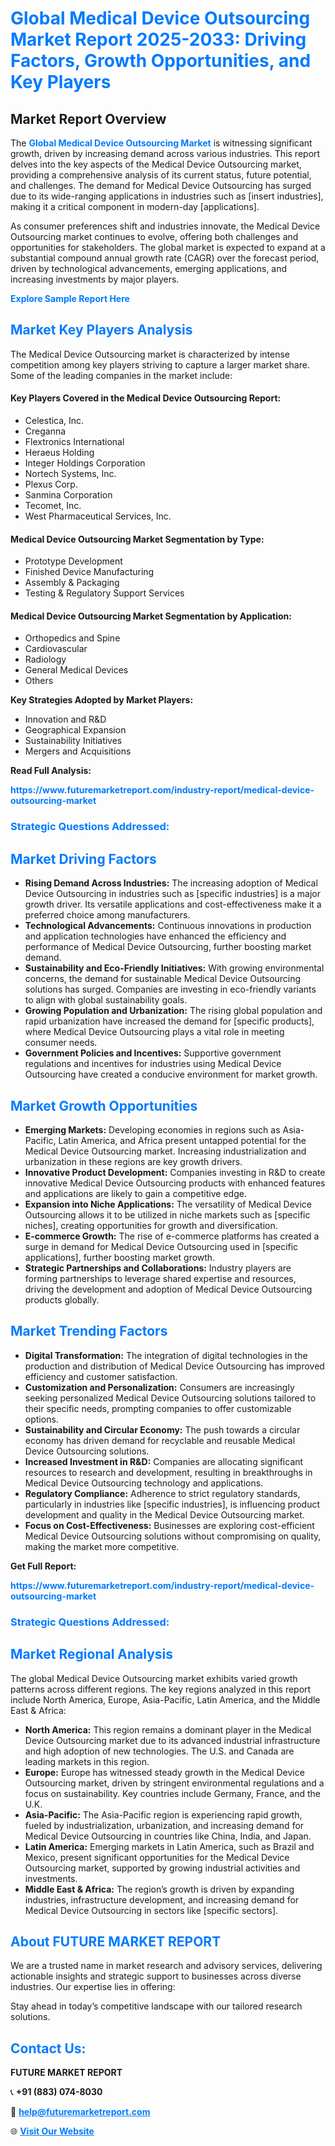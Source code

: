 <h1 style="color: #007BFF;">Global Medical Device Outsourcing Market Report 2025-2033: Driving Factors, Growth Opportunities, and Key Players</h1>

<section id="overview">
<h2>Market Report Overview</h2>
<p>The <a href="https://www.futuremarketreport.com/industry-report/medical-device-outsourcing-market" style="color: #007BFF; text-decoration: none;"><strong>Global Medical Device Outsourcing Market</strong></a> is witnessing significant growth, driven by increasing demand across various industries. This report delves into the key aspects of the Medical Device Outsourcing market, providing a comprehensive analysis of its current status, future potential, and challenges. The demand for Medical Device Outsourcing has surged due to its wide-ranging applications in industries such as [insert industries], making it a critical component in modern-day [applications].</p>
<p>As consumer preferences shift and industries innovate, the Medical Device Outsourcing market continues to evolve, offering both challenges and opportunities for stakeholders. The global market is expected to expand at a substantial compound annual growth rate (CAGR) over the forecast period, driven by technological advancements, emerging applications, and increasing investments by major players.</p>
</section>

<section id="overview">
<p><a href="https://www.futuremarketreport.com/request-sample/reportId=28812" style="color: #007BFF; text-decoration: none;"><strong>Explore Sample Report Here</strong></a></p>
</section>

<section id="key-players">
<h2 style="color: #007BFF;">Market Key Players Analysis</h2>
<p>The Medical Device Outsourcing market is characterized by intense competition among key players striving to capture a larger market share. Some of the leading companies in the market include:</p>
<h4>Key Players Covered in the Medical Device Outsourcing Report:</h4>
<ul><li>Celestica, Inc.</li><li>Creganna</li><li>Flextronics International</li><li>Heraeus Holding</li><li>Integer Holdings Corporation</li><li>Nortech Systems, Inc.</li><li>Plexus Corp.</li><li>Sanmina Corporation</li><li>Tecomet, Inc.</li><li>West Pharmaceutical Services, Inc.</li></ul>
<h4>Medical Device Outsourcing Market Segmentation by Type:</h4>
<ul><li>Prototype Development</li><li>Finished Device Manufacturing</li><li>Assembly &amp; Packaging</li><li>Testing &amp; Regulatory Support Services</li></ul>

<h4>Medical Device Outsourcing Market Segmentation by Application:</h4>
<ul><li>Orthopedics and Spine</li><li>Cardiovascular</li><li>Radiology</li><li>General Medical Devices</li><li>Others</li></ul>
<p><strong>Key Strategies Adopted by Market Players:</strong></p>
<ul>
<li>Innovation and R&D</li>
<li>Geographical Expansion</li>
<li>Sustainability Initiatives</li>
<li>Mergers and Acquisitions</li>
</ul>
</section>

<section>
<p><strong>Read Full Analysis: </strong></p><a href="https://www.futuremarketreport.com/industry-report/medical-device-outsourcing-market" style="color: #007BFF; text-decoration: none;"><strong>https://www.futuremarketreport.com/industry-report/medical-device-outsourcing-market</strong></a>
<h3 style="color: #007BFF;">Strategic Questions Addressed:</h3>
</section>

<section id="driving-factors">
<h2 style="color: #007BFF;">Market Driving Factors</h2>
<ul>
<li><strong>Rising Demand Across Industries:</strong> The increasing adoption of Medical Device Outsourcing in industries such as [specific industries] is a major growth driver. Its versatile applications and cost-effectiveness make it a preferred choice among manufacturers.</li>
<li><strong>Technological Advancements:</strong> Continuous innovations in production and application technologies have enhanced the efficiency and performance of Medical Device Outsourcing, further boosting market demand.</li>
<li><strong>Sustainability and Eco-Friendly Initiatives:</strong> With growing environmental concerns, the demand for sustainable Medical Device Outsourcing solutions has surged. Companies are investing in eco-friendly variants to align with global sustainability goals.</li>
<li><strong>Growing Population and Urbanization:</strong> The rising global population and rapid urbanization have increased the demand for [specific products], where Medical Device Outsourcing plays a vital role in meeting consumer needs.</li>
<li><strong>Government Policies and Incentives:</strong> Supportive government regulations and incentives for industries using Medical Device Outsourcing have created a conducive environment for market growth.</li>
</ul>
</section>

<section id="growth-opportunities">
<h2 style="color: #007BFF;">Market Growth Opportunities</h2>
<ul>
<li><strong>Emerging Markets:</strong> Developing economies in regions such as Asia-Pacific, Latin America, and Africa present untapped potential for the Medical Device Outsourcing market. Increasing industrialization and urbanization in these regions are key growth drivers.</li>
<li><strong>Innovative Product Development:</strong> Companies investing in R&D to create innovative Medical Device Outsourcing products with enhanced features and applications are likely to gain a competitive edge.</li>
<li><strong>Expansion into Niche Applications:</strong> The versatility of Medical Device Outsourcing allows it to be utilized in niche markets such as [specific niches], creating opportunities for growth and diversification.</li>
<li><strong>E-commerce Growth:</strong> The rise of e-commerce platforms has created a surge in demand for Medical Device Outsourcing used in [specific applications], further boosting market growth.</li>
<li><strong>Strategic Partnerships and Collaborations:</strong> Industry players are forming partnerships to leverage shared expertise and resources, driving the development and adoption of Medical Device Outsourcing products globally.</li>
</ul>
</section>

<section id="trending-factors">
<h2 style="color: #007BFF;">Market Trending Factors</h2>
<ul>
<li><strong>Digital Transformation:</strong> The integration of digital technologies in the production and distribution of Medical Device Outsourcing has improved efficiency and customer satisfaction.</li>
<li><strong>Customization and Personalization:</strong> Consumers are increasingly seeking personalized Medical Device Outsourcing solutions tailored to their specific needs, prompting companies to offer customizable options.</li>
<li><strong>Sustainability and Circular Economy:</strong> The push towards a circular economy has driven demand for recyclable and reusable Medical Device Outsourcing solutions.</li>
<li><strong>Increased Investment in R&D:</strong> Companies are allocating significant resources to research and development, resulting in breakthroughs in Medical Device Outsourcing technology and applications.</li>
<li><strong>Regulatory Compliance:</strong> Adherence to strict regulatory standards, particularly in industries like [specific industries], is influencing product development and quality in the Medical Device Outsourcing market.</li>
<li><strong>Focus on Cost-Effectiveness:</strong> Businesses are exploring cost-efficient Medical Device Outsourcing solutions without compromising on quality, making the market more competitive.</li>
</ul>
</section>

<section>
<p><strong>Get Full Report: </strong></p><a href="https://www.futuremarketreport.com/industry-report/medical-device-outsourcing-market" style="color: #007BFF; text-decoration: none;"><strong>https://www.futuremarketreport.com/industry-report/medical-device-outsourcing-market</strong></a>
<h3 style="color: #007BFF;">Strategic Questions Addressed:</h3>
</section>


<section id="regional-analysis">
<h2 style="color: #007BFF;">Market Regional Analysis</h2>
<p>The global Medical Device Outsourcing market exhibits varied growth patterns across different regions. The key regions analyzed in this report include North America, Europe, Asia-Pacific, Latin America, and the Middle East & Africa:</p>
<ul>
<li><strong>North America:</strong> This region remains a dominant player in the Medical Device Outsourcing market due to its advanced industrial infrastructure and high adoption of new technologies. The U.S. and Canada are leading markets in this region.</li>
<li><strong>Europe:</strong> Europe has witnessed steady growth in the Medical Device Outsourcing market, driven by stringent environmental regulations and a focus on sustainability. Key countries include Germany, France, and the U.K.</li>
<li><strong>Asia-Pacific:</strong> The Asia-Pacific region is experiencing rapid growth, fueled by industrialization, urbanization, and increasing demand for Medical Device Outsourcing in countries like China, India, and Japan.</li>
<li><strong>Latin America:</strong> Emerging markets in Latin America, such as Brazil and Mexico, present significant opportunities for the Medical Device Outsourcing market, supported by growing industrial activities and investments.</li>
<li><strong>Middle East & Africa:</strong> The region’s growth is driven by expanding industries, infrastructure development, and increasing demand for Medical Device Outsourcing in sectors like [specific sectors].</li>
</ul>
</section>

<footer>
<h2 style="color: #007BFF;">About FUTURE MARKET REPORT</h2>
<p>We are a trusted name in market research and advisory services, delivering actionable insights and strategic support to businesses across diverse industries. Our expertise lies in offering:</p>

<p>Stay ahead in today’s competitive landscape with our tailored research solutions.</p>

<h2 style="color: #007BFF;">Contact Us:</h2>
<p><strong>FUTURE MARKET REPORT</strong></p>
<p>📞 <strong>+91 (883) 074-8030</strong></p>
<p>📧 <strong><a href="mailto:help@futuremarketreport.com" style="color: #007BFF;">help@futuremarketreport.com</a></strong></p>
<p>🌐 <strong><a href="https://www.futuremarketreport.com/" style="color: #007BFF;">Visit Our Website</a></strong></p>
</footer>